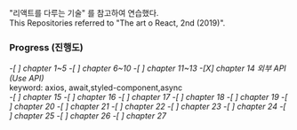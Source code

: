 "리액트를 다루는 기술" 를 참고하여 연습했다.<br>
This Repositories referred to "The art o React, 2nd (2019)".<br>


### Progress (진행도)
*-[ ] chapter 1~5*
*-[ ] chapter 6~10*
*-[ ] chapter 11~13*
*-[X] chapter 14 외부 API  (Use API)* <br>
keyword: axios, await,styled-component,async <br>
*-[ ] chapter 15*
*-[ ] chapter 16*
*-[ ] chapter 17*
*-[ ] chapter 18*
*-[ ] chapter 19*
*-[ ] chapter 20*
*-[ ] chapter 21*
*-[ ] chapter 22*
*-[ ] chapter 23*
*-[ ] chapter 24*
*-[ ] chapter 25*
*-[ ] chapter 26*
*-[ ] chapter 27*
